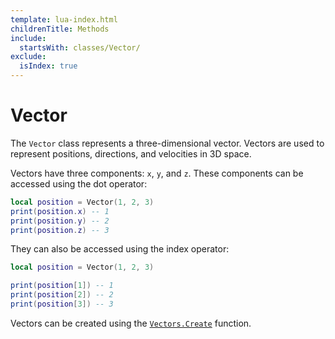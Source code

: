 ```yaml
---
template: lua-index.html
childrenTitle: Methods
include:
  startsWith: classes/Vector/
exclude:
  isIndex: true
---
```


# Vector

The `Vector` class represents a three-dimensional vector. Vectors are used to
represent positions, directions, and velocities in 3D space.

Vectors have three components: `x`, `y`, and `z`. These components can be
accessed using the dot operator:

```lua
local position = Vector(1, 2, 3)
print(position.x) -- 1
print(position.y) -- 2
print(position.z) -- 3
```

They can also be accessed using the index operator:

```lua
local position = Vector(1, 2, 3)

print(position[1]) -- 1
print(position[2]) -- 2
print(position[3]) -- 3
```

Vectors can be created using the [`Vectors.Create`](../../libraries/Vectors/Create.md)
function.
